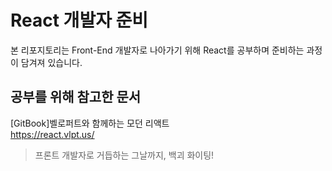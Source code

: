 # React 개발자 준비

본 리포지토리는 Front-End 개발자로 나아가기 위해 React를 공부하며 준비하는 과정이 담겨져 있습니다.

## 공부를 위해 참고한 문서

[GitBook]벨로퍼트와 함께하는 모던 리액트<br>
https://react.vlpt.us/

> 프론트 개발자로 거듭하는 그날까지, 백괴 화이팅!
